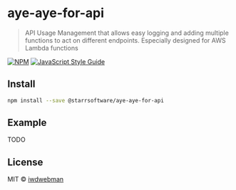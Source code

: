 # aye-aye-for-api

> API Usage Management that allows easy logging and adding multiple functions to act on different endpoints. Especially designed for AWS Lambda functions

[![NPM](https://img.shields.io/npm/v/@starrsoftware/aye-aye-for-api.svg)](https://www.npmjs.com/package/@starrsoftware/aye-aye-for-api) [![JavaScript Style Guide](https://img.shields.io/badge/code_style-standard-brightgreen.svg)](https://standardjs.com)

## Install

```bash
npm install --save @starrsoftware/aye-aye-for-api
```

## Example

TODO

## License

MIT © [iwdwebman](https://github.com/iwdwebman)
